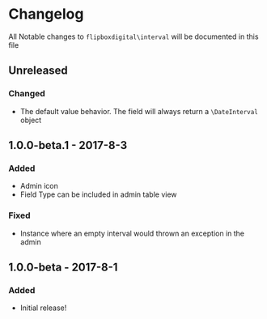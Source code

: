 # Changelog
All Notable changes to `flipboxdigital\interval` will be documented in this file

## Unreleased
### Changed
- The default value behavior.  The field will always return a `\DateInterval` object

## 1.0.0-beta.1 - 2017-8-3
### Added
- Admin icon
- Field Type can be included in admin table view

### Fixed
- Instance where an empty interval would thrown an exception in the admin

## 1.0.0-beta - 2017-8-1
### Added
- Initial release!